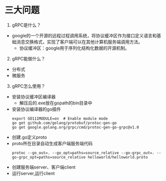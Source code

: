 # 三大问题
1. gRPC是什么？
- google的一个开源的远程过程调用系统，将协议缓冲区作为接口定义语言和基础消息交换格式，实现了客户端可以在其他计算机服务端调用方法。
    - 协议缓冲区：google用于序列化结构化数据的开源机制。
2. gRPC能做什么？
- 分布式
- 微服务

3. gRPC怎么使用？
- 安装协议缓冲区编译器
    - 解压后的.exe放在gopath的bin目录中
- 安装协议编译器的go插件
    ```
    export GO111MODULE=on  # Enable module mode
    go get github.com/golang/protobuf/protoc-gen-go
    go get google.golang.org/grpc/cmd/protoc-gen-go-grpc@v1.0
    ```
- 创建.go定义proto
- proto所在目录自动生成客户端服务端代码
    ```
    protoc --go_out=. --go_opt=paths=source_relative --go-grpc_out=. --go-grpc_opt=paths=source_relative helloworld/helloworld.proto
    ```
- 创建服务端server、客户端client
- 运行server,运行client
